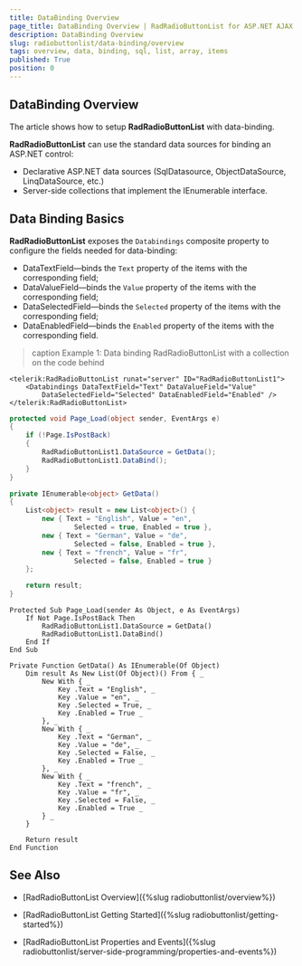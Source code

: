```yaml
---
title: DataBinding Overview
page_title: DataBinding Overview | RadRadioButtonList for ASP.NET AJAX Documentation
description: DataBinding Overview
slug: radiobuttonlist/data-binding/overview
tags: overview, data, binding, sql, list, array, items
published: True
position: 0
---
```


## DataBinding Overview

The article shows how to setup **RadRadioButtonList** with data-binding. 

**RadRadioButtonList** can use the standard data sources for binding an ASP.NET control:

* Declarative ASP.NET data sources (SqlDatasource, ObjectDataSource, LinqDataSource, etc.)
* Server-side collections that implement the IEnumerable interface.

## Data Binding Basics 

**RadRadioButtonList** exposes the `Databindings` composite property to configure the fields needed for data-binding: 

* DataTextField—binds the `Text` property of the items with the corresponding field;
* DataValueField—binds the `Value` property of the items with the corresponding field;
* DataSelectedField—binds the `Selected` property of the items with the corresponding field;
* DataEnabledField—binds the `Enabled` property of the items with the corresponding field.

>caption Example 1: Data binding RadRadioButtonList with a collection on the code behind

````ASP.NET
<telerik:RadRadioButtonList runat="server" ID="RadRadioButtonList1">
    <Databindings DataTextField="Text" DataValueField="Value" 
        DataSelectedField="Selected" DataEnabledField="Enabled" />
</telerik:RadRadioButtonList>
````

````C#
protected void Page_Load(object sender, EventArgs e)
{
    if (!Page.IsPostBack)
    {
        RadRadioButtonList1.DataSource = GetData();
        RadRadioButtonList1.DataBind();
    }
}

private IEnumerable<object> GetData()
{
    List<object> result = new List<object>() {
        new { Text = "English", Value = "en",
                Selected = true, Enabled = true },
        new { Text = "German", Value = "de",
                Selected = false, Enabled = true },
        new { Text = "french", Value = "fr",
                Selected = false, Enabled = true }
    };

    return result;
}
````
````VB
Protected Sub Page_Load(sender As Object, e As EventArgs)
	If Not Page.IsPostBack Then
		RadRadioButtonList1.DataSource = GetData()
		RadRadioButtonList1.DataBind()
	End If
End Sub

Private Function GetData() As IEnumerable(Of Object)
	Dim result As New List(Of Object)() From { _
		New With { _
			Key .Text = "English", _
			Key .Value = "en", _
			Key .Selected = True, _
			Key .Enabled = True _
		}, _
		New With { _
			Key .Text = "German", _
			Key .Value = "de", _
			Key .Selected = False, _
			Key .Enabled = True _
		}, _
		New With { _
			Key .Text = "french", _
			Key .Value = "fr", _
			Key .Selected = False, _
			Key .Enabled = True _
		} _
	}

	Return result
End Function
````

## See Also

 * [RadRadioButtonList Overview]({%slug radiobuttonlist/overview%})

 * [RadRadioButtonList Getting Started]({%slug radiobuttonlist/getting-started%})
 
 * [RadRadioButtonList Properties and Events]({%slug radiobuttonlist/server-side-programming/properties-and-events%})
